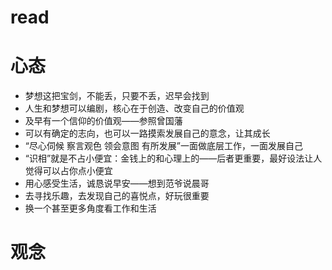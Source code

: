 # read
# 心态
* 梦想这把宝剑，不能丢，只要不丢，迟早会找到
* 人生和梦想可以编剧，核心在于创造、改变自己的价值观
* 及早有一个信仰的价值观——参照曾国藩
* 可以有确定的志向，也可以一路摸索发展自己的意念，让其成长
* “尽心伺候 察言观色 领会意图 有所发展”一面做底层工作，一面发展自己
* “识相”就是不占小便宜：金钱上的和心理上的——后者更重要，最好设法让人觉得可以占你点小便宜
* 用心感受生活，诚恳说早安——想到范爷说晨哥
* 去寻找乐趣，去发现自己的喜悦点，好玩很重要
* 换一个甚至更多角度看工作和生活
# 观念